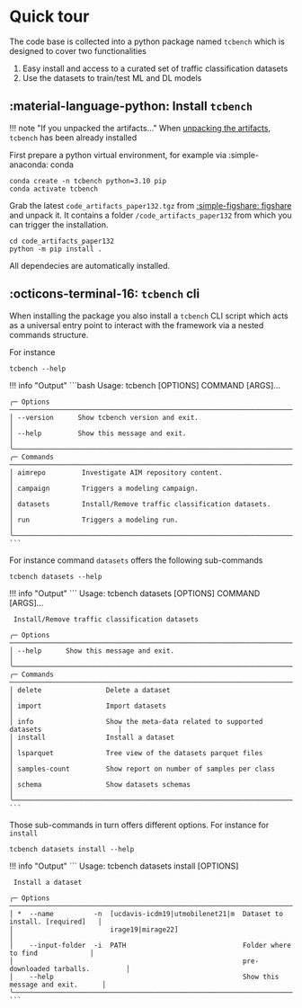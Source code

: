 # Quick tour

The code base is collected into a python package named `tcbench`
which is designed to cover two functionalities

1. Easy install and access to a curated set of traffic classification datasets
2. Use the datasets to train/test ML and DL models


## :material-language-python: Install `tcbench`

!!! note "If you unpacked the artifacts..."
    When [unpacking the artifacts](/tcbench/artifacts/#unpack-artifacts), `tcbench` has been already installed

First prepare a python virtual environment, for example via :simple-anaconda: conda
```
conda create -n tcbench python=3.10 pip
conda activate tcbench
```

Grab the latest `code_artifacts_paper132.tgz` from [:simple-figshare: figshare](https://figshare.com/s/cab23f730cfbc5172f78) and unpack it.
It contains a folder `/code_artifacts_paper132` from which you can trigger the installation.

```
cd code_artifacts_paper132
python -m pip install .
```

All dependecies are automatically installed.

## :octicons-terminal-16: `tcbench` cli

When installing the package you also install
a `tcbench` CLI script which 
acts as a universal entry
point to interact with the framework
via a nested commands structure.

For instance
```
tcbench --help
```

!!! info "Output"
    ```bash
     Usage: tcbench [OPTIONS] COMMAND [ARGS]...

    ╭─ Options ────────────────────────────────────────────────────────────────────────────────╮
    │ --version      Show tcbench version and exit.                                            │
    │ --help         Show this message and exit.                                               │
    ╰──────────────────────────────────────────────────────────────────────────────────────────╯
    ╭─ Commands ───────────────────────────────────────────────────────────────────────────────╮
    │ aimrepo         Investigate AIM repository content.                                      │
    │ campaign        Triggers a modeling campaign.                                            │
    │ datasets        Install/Remove traffic classification datasets.                          │
    │ run             Triggers a modeling run.                                                 │
    ╰──────────────────────────────────────────────────────────────────────────────────────────╯
    ```

For instance command `datasets` offers the following sub-commands

```
tcbench datasets --help
```

!!! info "Output"
    ```
	Usage: tcbench datasets [OPTIONS] COMMAND [ARGS]...

	 Install/Remove traffic classification datasets

	╭─ Options ────────────────────────────────────────────────────────────────────────────────╮
	│ --help      Show this message and exit.                                                  │
	╰──────────────────────────────────────────────────────────────────────────────────────────╯
	╭─ Commands ───────────────────────────────────────────────────────────────────────────────╮
	│ delete                Delete a dataset                                                   │
	│ import                Import datasets                                                    │
	│ info                  Show the meta-data related to supported datasets                   │
	│ install               Install a dataset                                                  │
	│ lsparquet             Tree view of the datasets parquet files                            │
	│ samples-count         Show report on number of samples per class                         │
	│ schema                Show datasets schemas                                              │
	╰──────────────────────────────────────────────────────────────────────────────────────────╯
    ```

Those sub-commands in turn offers different options. For instance for `install`

```
tcbench datasets install --help
```

!!! info "Output"
    ```
     Usage: tcbench datasets install [OPTIONS]

     Install a dataset

    ╭─ Options ────────────────────────────────────────────────────────────────────────────────╮
    │ *  --name          -n  [ucdavis-icdm19|utmobilenet21|m  Dataset to install. [required]   │
    │                        irage19|mirage22]                                                 │
    │    --input-folder  -i  PATH                             Folder where to find             │
    │                                                         pre-downloaded tarballs.         │
    │    --help                                               Show this message and exit.      │
    ╰──────────────────────────────────────────────────────────────────────────────────────────╯
    ```
